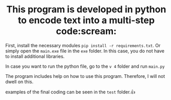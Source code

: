 <h1 align="center">This program is developed in python to encode text into a multi-step code:scream:</h1>

First, install the necessary modules `pip install -r requirements.txt`.
Or simply open the `main.exe` file in the `exe` folder. In this case, you do not have to install additional libraries.

In case you want to run the python file, go to the `v 4` folder and run `main.py`

The program includes help on how to use this program. Therefore, I will not dwell on this.

examples of the final coding can be seen in the `test` folder.:+1:

